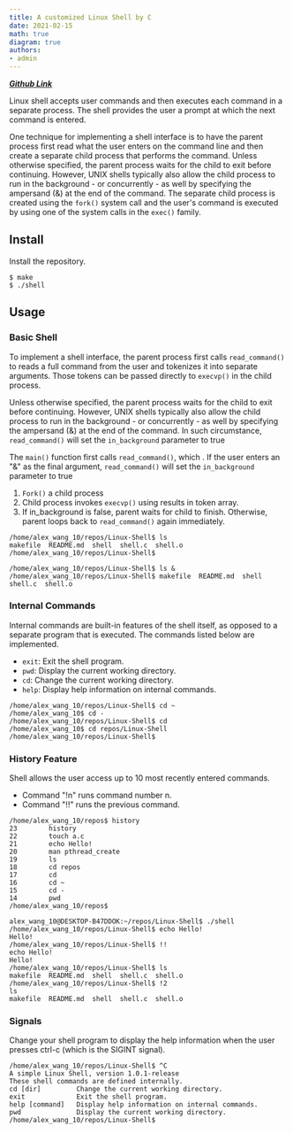 ```yaml
---
title: A customized Linux Shell by C
date: 2021-02-15
math: true
diagram: true
authors:
- admin
---
```


[***Github Link***](https://github.com/Aiixalex/Linux-Shell)

Linux shell accepts user commands and then executes each command in a separate process. The shell provides the user a prompt at which the next command is entered.

One technique for implementing a shell interface is to have the parent process first read what the user enters on the command line and then create a separate child process that performs the command. Unless otherwise specified, the parent process waits for the child to exit before continuing. However, UNIX shells typically also allow the child process to run in the background - or concurrently - as well by specifying the ampersand (&) at the end of the command. The separate child process is created using the `fork()` system call and the user's command is executed by using one of the system calls in the `exec()` family.

## Install

Install the repository.

```shell
$ make
$ ./shell
```

## Usage

### Basic Shell

To implement a shell interface, the parent process first calls `read_command()` to reads a full command from the user and tokenizes it into separate arguments. Those tokens can be passed directly to `execvp()` in the child process.

Unless otherwise specified, the parent process waits for the child to exit before continuing. However, UNIX shells typically also allow the child process to run in the background - or concurrently - as well by specifying the ampersand (&) at the end of the command. In such circumstance, `read_command()` will set the `in_background` parameter to true

The `main()` function first calls `read_command()`, which .  If the user enters an "&" as the final argument, `read_command()` will set the `in_background` parameter to true

1. `Fork()` a child process
2. Child process invokes `execvp()` using results in token array.
3. If in_background is false, parent waits for child to finish. Otherwise, parent loops back to `read_command()` again immediately.

```shell
/home/alex_wang_10/repos/Linux-Shell$ ls
makefile  README.md  shell  shell.c  shell.o
/home/alex_wang_10/repos/Linux-Shell$
```

```shell
/home/alex_wang_10/repos/Linux-Shell$ ls &
/home/alex_wang_10/repos/Linux-Shell$ makefile  README.md  shell  shell.c  shell.o
```

### Internal Commands

Internal commands are built-in features of the shell itself, as opposed to a separate program that is executed. The commands listed below are implemented.

* `exit`: Exit the shell program.
* `pwd`: Display the current working directory.
* `cd`: Change the current working directory.
* `help`: Display help information on internal commands.

```shell
/home/alex_wang_10/repos/Linux-Shell$ cd ~
/home/alex_wang_10$ cd -
/home/alex_wang_10/repos/Linux-Shell$ cd 
/home/alex_wang_10$ cd repos/Linux-Shell
/home/alex_wang_10/repos/Linux-Shell$
```

### History Feature

Shell allows the user access up to 10 most recently entered commands.

* Command "!n" runs command number n.
* Command "!!" runs the previous command.

```shell
/home/alex_wang_10/repos$ history
23        history
22        touch a.c
21        echo Hello!
20        man pthread_create
19        ls
18        cd repos
17        cd
16        cd ~
15        cd -
14        pwd
/home/alex_wang_10/repos$
```

```shell
alex_wang_10@DESKTOP-B47DDOK:~/repos/Linux-Shell$ ./shell
/home/alex_wang_10/repos/Linux-Shell$ echo Hello!
Hello!
/home/alex_wang_10/repos/Linux-Shell$ !!
echo Hello!
Hello!
/home/alex_wang_10/repos/Linux-Shell$ ls
makefile  README.md  shell  shell.c  shell.o
/home/alex_wang_10/repos/Linux-Shell$ !2
ls
makefile  README.md  shell  shell.c  shell.o
```

### Signals

Change your shell program to display the help information when the user presses ctrl-c (which is the SIGINT signal).

```shell
/home/alex_wang_10/repos/Linux-Shell$ ^C
A simple Linux Shell, version 1.0.1-release
These shell commands are defined internally.
cd [dir]         Change the current working directory.
exit             Exit the shell program.
help [command]   Display help information on internal commands.
pwd              Display the current working directory.
/home/alex_wang_10/repos/Linux-Shell$
```

